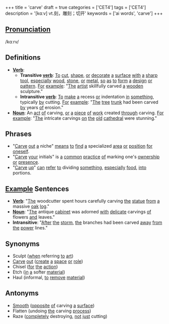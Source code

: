 +++
title = 'carve'
draft = true
categories = ['CET4']
tags = ['CET4']
description = '[kɑːv] vt.刻，雕刻；切开'
keywords = ['ai words', 'carve']
+++

## [Pronunciation](/post/pronunciation/)
/kɑːrv/

## Definitions
- **[Verb](/post/verb/)**: 
  - **Transitive [verb](/post/verb/)**: [To](/post/to/) [cut](/post/cut/), [shape](/post/shape/), [or](/post/or/) [decorate](/post/decorate/) [a](/post/a/) [surface](/post/surface/) [with](/post/with/) [a](/post/a/) [sharp](/post/sharp/) [tool](/post/tool/), [especially](/post/especially/) [wood](/post/wood/), [stone](/post/stone/), [or](/post/or/) [metal](/post/metal/), [so](/post/so/) [as](/post/as/) [to](/post/to/) [form](/post/form/) [a](/post/a/) [design](/post/design/) [or](/post/or/) [pattern](/post/pattern/). [For](/post/for/) [example](/post/example/): "[The](/post/the/) [artist](/post/artist/) skillfully carved [a](/post/a/) [wooden](/post/wooden/) sculpture."
  - **Intransitive [verb](/post/verb/)**: [To](/post/to/) [make](/post/make/) [a](/post/a/) recess [or](/post/or/) indentation [in](/post/in/) [something](/post/something/), typically [by](/post/by/) cutting. [For](/post/for/) [example](/post/example/): "[The](/post/the/) [tree](/post/tree/) [trunk](/post/trunk/) had been carved [by](/post/by/) years [of](/post/of/) erosion."
- **[Noun](/post/noun/)**: An [act](/post/act/) [of](/post/of/) carving, [or](/post/or/) [a](/post/a/) [piece](/post/piece/) [of](/post/of/) [work](/post/work/) created [through](/post/through/) carving. [For](/post/for/) [example](/post/example/): "[The](/post/the/) intricate carvings [on](/post/on/) [the](/post/the/) [old](/post/old/) [cathedral](/post/cathedral/) were stunning."

## Phrases
- "[Carve](/post/carve/) [out](/post/out/) [a](/post/a/) niche" [means](/post/means/) [to](/post/to/) [find](/post/find/) [a](/post/a/) specialized [area](/post/area/) [or](/post/or/) [position](/post/position/) [for](/post/for/) [oneself](/post/oneself/).
- "[Carve](/post/carve/) [your](/post/your/) initials" is [a](/post/a/) [common](/post/common/) [practice](/post/practice/) [of](/post/of/) marking one's [ownership](/post/ownership/) [or](/post/or/) [presence](/post/presence/).
- "[Carve](/post/carve/) [up](/post/up/)" [can](/post/can/) [refer](/post/refer/) [to](/post/to/) dividing [something](/post/something/), [especially](/post/especially/) [food](/post/food/), [into](/post/into/) portions.

## [Example](/post/example/) Sentences
- **[Verb](/post/verb/)**: "[The](/post/the/) woodcutter spent hours carefully carving [the](/post/the/) [statue](/post/statue/) [from](/post/from/) [a](/post/a/) massive [oak](/post/oak/) [log](/post/log/)."
- **[Noun](/post/noun/)**: "[The](/post/the/) antique [cabinet](/post/cabinet/) was adorned [with](/post/with/) [delicate](/post/delicate/) carvings [of](/post/of/) flowers [and](/post/and/) leaves."
- **Intransitive**: "[After](/post/after/) [the](/post/the/) [storm](/post/storm/), [the](/post/the/) branches had been carved [away](/post/away/) [from](/post/from/) [the](/post/the/) [power](/post/power/) lines."

## Synonyms
- Sculpt ([when](/post/when/) referring [to](/post/to/) [art](/post/art/))
- [Carve](/post/carve/) [out](/post/out/) ([create](/post/create/) [a](/post/a/) [space](/post/space/) [or](/post/or/) [role](/post/role/))
- Chisel ([for](/post/for/) [the](/post/the/) [action](/post/action/))
- Etch ([in](/post/in/) [a](/post/a/) softer [material](/post/material/))
- Haul (informal, [to](/post/to/) [remove](/post/remove/) [material](/post/material/))

## Antonyms
- [Smooth](/post/smooth/) ([opposite](/post/opposite/) [of](/post/of/) carving [a](/post/a/) [surface](/post/surface/))
- Flatten (undoing [the](/post/the/) carving [process](/post/process/))
- Raze ([completely](/post/completely/) destroying, [not](/post/not/) [just](/post/just/) cutting)
